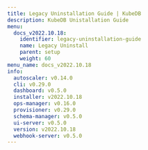 ```yaml
---
title: Legacy Uninstallation Guide | KubeDB
description: KubeDB Unistallation Guide
menu:
  docs_v2022.10.18:
    identifier: legacy-uninstallation-guide
    name: Legacy Uninstall
    parent: setup
    weight: 60
menu_name: docs_v2022.10.18
info:
  autoscaler: v0.14.0
  cli: v0.29.0
  dashboard: v0.5.0
  installer: v2022.10.18
  ops-manager: v0.16.0
  provisioner: v0.29.0
  schema-manager: v0.5.0
  ui-server: v0.5.0
  version: v2022.10.18
  webhook-server: v0.5.0
---
```


